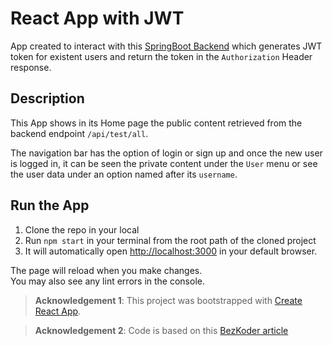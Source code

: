 # React App with JWT
App created to interact with this [SpringBoot Backend](https://github.com/elolivier/java-jwt-auth) which generates JWT token for existent users and return the token in the `Authorization` Header response.

## Description
This App shows in its Home page the public content retrieved from the backend endpoint `/api/test/all`.

The navigation bar has the option of login or sign up and once the new user is logged in, it can be seen the private content under the `User` menu or see the user data under an option named after its `username`.

## Run the App

1. Clone the repo in your local
2. Run `npm start` in your terminal from the root path of the cloned project
3. It will automatically open [http://localhost:3000](http://localhost:3000) in your default browser.

The page will reload when you make changes.\
You may also see any lint errors in the console.

> **Acknowledgement 1**: This project was bootstrapped with [Create React App](https://github.com/facebook/create-react-app).

> **Acknowledgement 2**: Code is based on this [BezKoder article](https://www.bezkoder.com/spring-boot-react-jwt-auth/)
